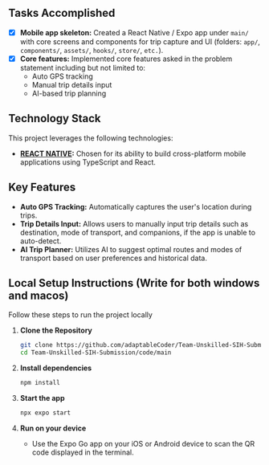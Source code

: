 ## Tasks Accomplished

- [x] **Mobile app skeleton:** Created a React Native / Expo app under `main/` with core screens and components for trip capture and UI (folders: `app/`, `components/`, `assets/`, `hooks/`, `store/`,  `etc.`).
- [x] **Core features:** Implemented core features asked in the problem statement including but not limited to:
  - Auto GPS tracking
  - Manual trip details input
  - AI-based trip planning

## Technology Stack

This project leverages the following technologies:

- **[REACT NATIVE](https://reactnative.dev/):** Chosen for its ability to build cross-platform mobile applications using TypeScript and React.

## Key Features

- **Auto GPS Tracking:** Automatically captures the user's location during trips.
- **Trip Details Input:** Allows users to manually input trip details such as destination, mode of transport, and companions, if the app is unable to auto-detect.
- **AI Trip Planner:** Utilizes AI to suggest optimal routes and modes of transport based on user preferences and historical data.

## Local Setup Instructions (Write for both windows and macos)

Follow these steps to run the project locally

1. **Clone the Repository**
   ```bash
   git clone https://github.com/adaptableCoder/Team-Unskilled-SIH-Submission.git
   cd Team-Unskilled-SIH-Submission/code/main
   ```
2. **Install dependencies**
   ```bash
   npm install
   ```

3. **Start the app**
   ```bash
   npx expo start
   ```
   
4. **Run on your device**
   - Use the Expo Go app on your iOS or Android device to scan the QR code displayed in the terminal.